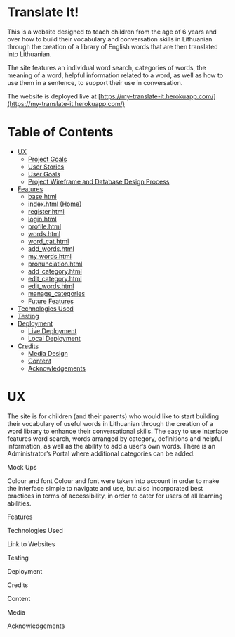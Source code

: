 # Translate It!

This is a website designed to teach children from the age of 6 years and over how to build their vocabulary and conversation skills in Lithuanian through the creation of a library of English words that are then translated into Lithuanian. 

The site features an individual word search, categories of words, the meaning of a word, helpful information related to a word, as well as how to use them in a sentence, to support their use in conversation. 


The website is deployed live at [https://my-translate-it.herokuapp.com/](https://my-translate-it.herokuapp.com/)



# Table of Contents

- [UX](README.md#ux)
    - [Project Goals](README.md#project-goals)
    - [User Stories](README.md#user-stories)
    - [User Goals](README.md#user-goals)
    - [Project Wireframe and Database Design Process](README.md#project-wireframe)
- [Features](README.md#features)
    - [base.html](README.md#basehtml)
    - [index.html (Home)](README.md#indexhtml-home)
    - [register.html](README.md#registerhtml)
    - [login.html](README.md#loginhtml)
    - [profile.html](README.md#profilehtml)
    - [words.html](README.md#wordshtml)
    - [word_cat.html](README.md#word_catshtml)
    - [add_words.html](README.md#addwordshtml)
    - [my_words.html](README.md#mywordshtml)
    - [pronunciation.html](README.md#pronunciationhtml)
    - [add_category.html](README.md#add_categoryhtml)
    - [edit_category.html](README.md#edit_categoryhtml)
    - [edit_words.html](README.md#edit_wordshtml)
    - [manage_categories](README.mdmanage_categorieshtml)
    - [Future Features](README.md#future_features)
- [Technologies Used](README.md#technologies-used)
- [Testing](README.md#testing)
- [Deployment](README.md#deployment)
    - [Live Deployment](README.md#live_deployment)
    - [Local Deployment](README.md#local_deployment)
- [Credits](README.md#credits)
    - [Media Design](README.md#media_design)
    - [Content](README.md#content)
    - [Acknowledgements](README.md#acknowledgements)
   


# UX
The site is for children (and their parents) who would like to start building their vocabulary of useful words in Lithuanian through the creation of a word library to enhance their conversational skills. The easy to use interface features word search, words arranged by category, definitions and helpful information, as well as the ability to add a user’s own words. There is an Administrator’s Portal where additional categories can be added. 

Mock Ups

Colour and font
Colour and font were taken into account in order to make the interface simple to navigate and use, but also incorporated best practices in terms of accessibility, in order to cater for users of all learning abilities. 

Features

Technologies Used

Link to Websites

Testing

Deployment

Credits

Content

Media

Acknowledgements